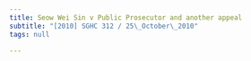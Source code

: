```yaml
---
title: Seow Wei Sin v Public Prosecutor and another appeal
subtitle: "[2010] SGHC 312 / 25\_October\_2010"
tags: null

---
```


